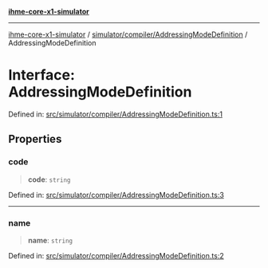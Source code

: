 [**ihme-core-x1-simulator**](../../../../README.md)

***

[ihme-core-x1-simulator](../../../../modules.md) / [simulator/compiler/AddressingModeDefinition](../README.md) / AddressingModeDefinition

# Interface: AddressingModeDefinition

Defined in: [src/simulator/compiler/AddressingModeDefinition.ts:1](https://github.com/ProgrammIt/CPU-Simulator/blob/e2e026db90406d6486eead3a66922074c98b6175/src/simulator/compiler/AddressingModeDefinition.ts#L1)

## Properties

### code

> **code**: `string`

Defined in: [src/simulator/compiler/AddressingModeDefinition.ts:3](https://github.com/ProgrammIt/CPU-Simulator/blob/e2e026db90406d6486eead3a66922074c98b6175/src/simulator/compiler/AddressingModeDefinition.ts#L3)

***

### name

> **name**: `string`

Defined in: [src/simulator/compiler/AddressingModeDefinition.ts:2](https://github.com/ProgrammIt/CPU-Simulator/blob/e2e026db90406d6486eead3a66922074c98b6175/src/simulator/compiler/AddressingModeDefinition.ts#L2)
